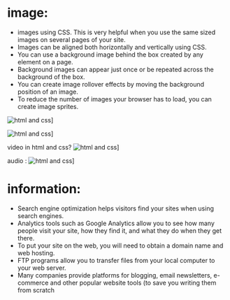 # image:
- images using CSS.
This is very helpful when you use the same sized
images on several pages of your site.
- Images can be aligned both horizontally and vertically
using CSS.
-  You can use a background image behind the box
created by any element on a page.
- Background images can appear just once or be
repeated across the background of the box.
-  You can create image rollover effects by moving the
background position of an image.
- To reduce the number of images your browser has to
load, you can create image sprites.


![ html and css](https://d2h0cx97tjks2p.cloudfront.net/blogs/wp-content/uploads/sites/2/2020/07/html-images-df.jpg)]


![ html and css](https://www.wikihow.com/images/b/b4/2627945-20.jpg)]


video in html and css?
![ html and css](https://i.ytimg.com/vi/ts0mU1_fQVA/maxresdefault.jpg)]

audio :
![ html and css](https://i.stack.imgur.com/sZ72D.png)]



# information:

- Search engine optimization  helps visitors find your
sites when using search engines.
- Analytics tools such as Google Analytics allow you to
see how many people visit your site, how they find it,
and what they do when they get there.
-  To put your site on the web, you will need to obtain a
domain name and web hosting.
- FTP programs allow you to transfer files from your
local computer to your web server.
-  Many companies provide platforms for blogging, email
newsletters, e-commerce and other popular website
tools (to save you writing them from scratch
